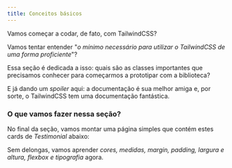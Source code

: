 ```yaml
---
title: Conceitos básicos
---
```


Vamos começar a codar, de fato, com TailwindCSS?

Vamos tentar entender "*o mínimo necessário para utilizar o TailwindCSS de uma forma proficiente*"?

Essa seção é dedicada a isso: quais são as classes importantes que precisamos conhecer para começarmos a prototipar com a biblioteca?

E já dando um *spoiler* aqui: a documentação é sua melhor amiga e, por sorte, o TailwindCSS tem uma documentação fantástica.

### O que vamos fazer nessa seção?

No final da seção, vamos montar uma página simples que contém estes cards de *Testimonial* abaixo:

<!-- TODO Adicionar a foto do Testimonial.   -->

Sem delongas, vamos aprender *cores, medidas, margin, padding, largura e altura, flexbox e tipografia* agora.
